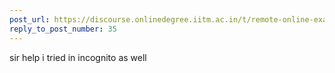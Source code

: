 ```yaml
---
post_url: https://discourse.onlinedegree.iitm.ac.in/t/remote-online-exam-tds-jan-2025/168832/37
reply_to_post_number: 35
---
```

sir help i tried in incognito as well